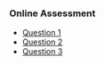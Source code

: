 ### Online Assessment
- [Question 1](OnlineAssesment/Q1.md)
- [Question 2](OnlineAssesment/Q2.md)
- [Question 3](OnlineAssesment/Q3.md)